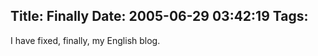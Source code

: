 Title: Finally
Date: 2005-06-29 03:42:19
Tags: 
---
I have fixed, finally, my English blog.<br/><br/><br/><br/>
